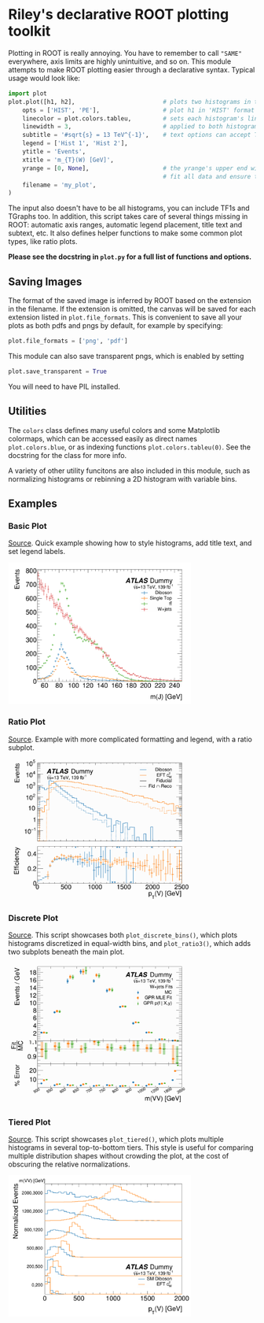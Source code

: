 # Riley's declarative ROOT plotting toolkit

Plotting in ROOT is really annoying. You have to remember to call `"SAME"` everywhere,
axis limits are highly unintuitive, and so on. This module attempts to make ROOT
plotting easier through a declarative syntax. Typical usage would look like:

```py
import plot
plot.plot([h1, h2],                         # plots two histograms in the same canvas
    opts = ['HIST', 'PE'],                  # plot h1 in 'HIST' format and h2 in 'PE' format
    linecolor = plot.colors.tableu,         # sets each histogram's line color using a MPL colormap
    linewidth = 3,                          # applied to both histograms
    subtitle = '#sqrt{s} = 13 TeV^{-1}',    # text options can accept TLatex formatters
    legend = ['Hist 1', 'Hist 2'],
    ytitle = 'Events',
    xtitle = 'm_{T}(W) [GeV]',
    yrange = [0, None],                     # the yrange's upper end will be automatically adjusted to 
                                            # fit all data and ensure the title doesn't overlap the plot
    filename = 'my_plot',
)
```

The input also doesn't have to be all histograms, you can include TF1s and TGraphs too.
In addition, this script takes care of several things missing in ROOT: automatic axis
ranges, automatic legend placement, title text and subtext, etc. It also defines helper
functions to make some common plot types, like ratio plots.

**Please see the docstring in `plot.py` for a full list of functions and options.**

## Saving Images

The format of the saved image is inferred by ROOT based on the extension in the filename.
If the extension is omitted, the canvas will be saved for each extension listed in
`plot.file_formats`. This is convenient to save all your plots as both pdfs and pngs by default, 
for example by specifying:
```py
plot.file_formats = ['png', 'pdf']
```
This module can also save transparent pngs, which is enabled by setting
```py
plot.save_transparent = True
```
You will need to have PIL installed.


## Utilities

The `colors` class defines many useful colors and some Matplotlib colormaps, which can be
accessed easily as direct names `plot.colors.blue`, or as indexing functions `plot.colors.tableu(0)`. See the docstring for the class for more info.

A variety of other utility funcitons are also included in this module, such as normalizing histograms
or rebinning a 2D histogram with variable bins.

## Examples

### Basic Plot

[Source](./examples/basic_plot.py). Quick example showing how to style histograms, add title text, and set legend labels.

<img src="./examples/basic_plot.png" style="max-height: 3in">


### Ratio Plot

[Source](./examples/ratio_plot.py). Example with more complicated formatting and legend, with a ratio subplot.

<img src="./examples/ratio_plot.png" style="max-height: 3in">


### Discrete Plot

[Source](./examples/discrete_plot.py). This script showcases both `plot_discrete_bins()`, which plots histograms discretized in equal-width bins, and `plot_ratio3()`, which adds two subplots beneath the main plot.

<img src="./examples/discrete_plot.png" style="max-height: 3in">


### Tiered Plot

[Source](./examples/tiered_plot.py). This script showcases `plot_tiered()`, which plots multiple histograms in several top-to-bottom tiers. This style is useful for comparing multiple distribution shapes without crowding the plot, at the cost of obscuring the relative normalizations.

<img src="./examples/tiered_plot.png" style="max-height: 3in">